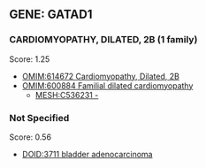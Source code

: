 
## GENE: GATAD1

### CARDIOMYOPATHY, DILATED, 2B (1 family)

Score: 1.25

 * [OMIM:614672 Cardiomyopathy, Dilated, 2B](http://beta.monarchinitiative.org/disease/OMIM:614672)
 * [OMIM:600884 Familial dilated cardiomyopathy](http://beta.monarchinitiative.org/disease/OMIM:600884)
    * [MESH:C536231 -](http://beta.monarchinitiative.org/disease/MESH:C536231)

### Not Specified

Score: 0.56

 * [DOID:3711 bladder adenocarcinoma](http://beta.monarchinitiative.org/disease/DOID:3711)
